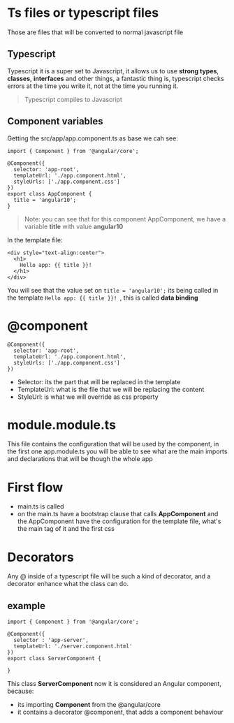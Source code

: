 # Ts files or typescript files
Those are files that will be converted to normal javascript file

## Typescript
Typescript it is a super set to Javascript, it allows us to use **strong types**, **classes**, **interfaces** and other things, a fantastic thing is, typescript checks errors at the time you write it, not at the time you running it.
> Typescript compiles to Javascript

## Component variables
Getting the src/app/app.component.ts as base we cah see:
```
import { Component } from '@angular/core';

@Component({
  selector: 'app-root',
  templateUrl: './app.component.html',
  styleUrls: ['./app.component.css']
})
export class AppComponent {
  title = 'angular10';
}
```
> Note: you can see that for this component AppComponent, we have a variable **title** with value **angular10**

In the template file:
```
<div style="text-align:center">
  <h1>
    Hello app: {{ title }}!
  </h1>
</div>
```
You will see that the value set on ``title = 'angular10';`` its being called in the template ``Hello app: {{ title }}! ``, this is called **data binding**

# @component
```
@Component({
  selector: 'app-root',
  templateUrl: './app.component.html',
  styleUrls: ['./app.component.css']
})
```
* Selector: its the part that will be replaced in the template
* TemplateUrl: what is the file that we will be replacing the content
* StyleUrl: is what we will override as css property


# module.module.ts
This file contains the configuration that will be used by the component, in the first one app.module.ts you will be able to see what are the main imports and declarations that will be though the whole app


# First flow
* main.ts is called
* on the main.ts have a bootstrap clause that calls **AppComponent** and the AppComponent have the configuration for the template file, what's the main tag of it and the first css

# Decorators
Any @ inside of a typescript file will be such a kind of decorator, and a decorator enhance what the class can do.

## example
```
import { Component } from '@angular/core';

@Component({
  selector : 'app-server',
  templateUrl: './server.component.html'
})
export class ServerComponent {

}
```
This class **ServerComponent** now it is considered an Angular component, because:
* its importing **Component** from the @angular/core
* it contains a decorator @component, that adds a component behaviour



